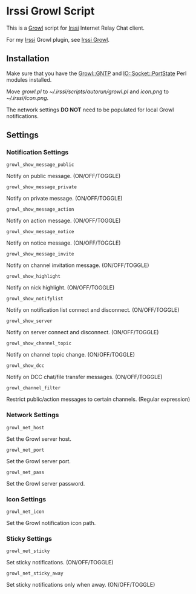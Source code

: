 # Irssi Growl Script

This is a [Growl](http://growl.info) script for [Irssi](http://irssi.org/) Internet Relay Chat client.

For my [Irssi](http://weechat.org) Growl plugin, see [Irssi Growl](https://github.com/sorin-ionescu/weechat-growl).

## Installation

Make sure that you have the [Growl::GNTP](http://search.cpan.org/perldoc?Growl::GNTP) and [IO::Socket::PortState](http://search.cpan.org/perldoc?IO::Socket::PortState) Perl modules installed.

Move *growl.pl* to *~/.irssi/scripts/autorun/growl.pl* and *icon.png* to *~/.irssi/icon.png*.

The network settings **DO NOT** need to be populated for local Growl notifications.

## Settings

### Notification Settings

`growl_show_message_public`

Notify on public message. (ON/OFF/TOGGLE)

`growl_show_message_private`

Notify on private message. (ON/OFF/TOGGLE)

`growl_show_message_action`

Notify on action message. (ON/OFF/TOGGLE)

`growl_show_message_notice`

Notify on notice message. (ON/OFF/TOGGLE)

`growl_show_message_invite`

Notify on channel invitation message. (ON/OFF/TOGGLE)

`growl_show_highlight`

Notify on nick highlight. (ON/OFF/TOGGLE)

`growl_show_notifylist`

Notify on notification list connect and disconnect. (ON/OFF/TOGGLE)

`growl_show_server`

Notify on server connect and disconnect. (ON/OFF/TOGGLE)

`growl_show_channel_topic`

Notify on channel topic change. (ON/OFF/TOGGLE)

`growl_show_dcc`

Notify on DCC chat/file transfer messages. (ON/OFF/TOGGLE)

`growl_channel_filter`

Restrict public/action messages to certain channels. (Regular expression)

### Network Settings

`growl_net_host`

Set the Growl server host.

`growl_net_port`

Set the Growl server port.

`growl_net_pass`

Set the Growl server password.

### Icon Settings

`growl_net_icon`

Set the Growl notification icon path.

### Sticky Settings

`growl_net_sticky`

Set sticky notifications. (ON/OFF/TOGGLE)

`growl_net_sticky_away`

Set sticky notifications only when away. (ON/OFF/TOGGLE)

